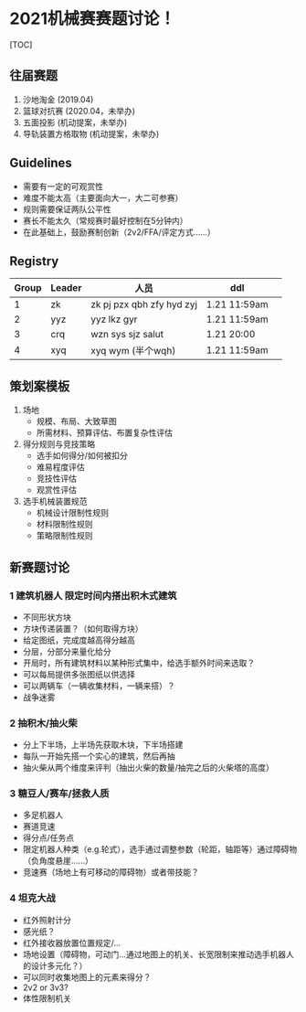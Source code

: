 # 2021机械赛赛题讨论！
[TOC]
## 往届赛题
1. 沙地淘金 (2019.04)
2. 篮球对抗赛 (2020.04，未举办)
3. 五面投影 (机动提案，未举办)
4. 导轨装置方格取物 (机动提案，未举办)

## Guidelines
- 需要有一定的可观赏性
- 难度不能太高（主要面向大一，大二可参赛）
- 规则需要保证两队公平性
- 赛长不能太久（常规赛时最好控制在5分钟内）
- 在此基础上，鼓励赛制创新（2v2/FFA/评定方式……）

## Registry

| Group | Leader            | 人员    | ddl  |     |
| ----- | ----------------- | ------- | ---- | --- |
| 1     | zk              | zk pj pzx qbh zfy hyd zyj  | 1.21  11:59am |    |
| 2     | yyz               | yyz lkz gyr| 1.21  11:59am |     |
| 3     | crq              | wzn sys sjz salut   | 1.21 20:00 |     |
| 4     | xyq | xyq wym (半个wqh)    | 1.21  11:59am |     |

## 策划案模板
1. 场地
    - 规模、布局、大致草图
    - 所需材料、预算评估、布置复杂性评估
2. 得分规则与竞技策略
    - 选手如何得分/如何被扣分
    - 难易程度评估
    - 竞技性评估
    - 观赏性评估
3. 选手机械装置规范
    - 机械设计限制性规则
    - 材料限制性规则
    - 策略限制性规则

## 新赛题讨论
### 1 建筑机器人 限定时间内搭出积木式建筑
- 不同形状方块
- 方块传递装置？（如何取得方块）
- 给定图纸，完成度越高得分越高
- 分层，分部分来量化给分
- 开局时，所有建筑材料以某种形式集中，给选手额外时间来选取？
- 可以每局提供多张图纸以供选择
- 可以两辆车（一辆收集材料，一辆来搭）？
- 战争迷雾

### 2 抽积木/抽火柴 
- 分上下半场，上半场先获取木块，下半场搭建
- 每队一开始先搭一个实心的建筑，然后再抽
- 抽火柴从两个维度来评判（抽出火柴的数量/抽完之后的火柴塔的高度）

### 3 糖豆人/赛车/拯救人质
- 多足机器人
- 赛道竞速
- 得分点/任务点
- 限定机器人种类（e.g.轮式），选手通过调整参数（轮距，轴距等）通过障碍物（负角度悬崖……）
- 竞速赛（场地上有可移动的障碍物）或者带技能？

### 4 坦克大战
- 红外照射计分
- 感光纸？
- 红外接收器放置位置规定/…
- 场地设置（障碍物，可动门...通过地图上的机关、长宽限制来推动选手机器人的设计多元化？）
- 可以同时收集地图上的元素来得分？
- 2v2 or 3v3?
- 体性限制机关
